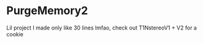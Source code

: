 # PurgeMemory2
Lil project I made only like 30 lines lmfao, check out T1NstereoV1 + V2 for a cookie
